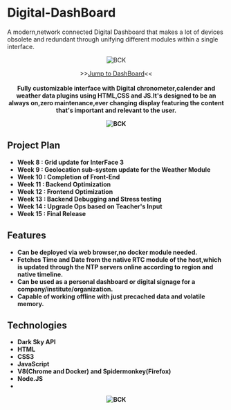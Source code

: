 # Digital-DashBoard
A modern,network connected Digital Dashboard that makes a lot of devices obsolete and redundant through unifying different modules within a single interface. 

<p align="center"><img alt="BCK" src="https://3iology.com/dist/assets/img/webapplication.png"></p>


<p align="center">
>><a href="https://sierra007117.github.io/Digital-DashBoard/index.html">Jump to DashBoard</a><<<br>
<br>
<b>Fully customizable interface with Digital chronometer,calender and weather data plugins using HTML,CSS and JS.It's designed to be an always on,zero maintenance,ever changing display featuring the content that's important and relevant to the user.<br>

<p align="center"><img alt="BCK" src="https://financesonline.com/uploads/2017/12/web-app.png"></p>

## Project Plan

- Week 8  : Grid update for InterFace 3
- Week 9  : Geolocation sub-system update for the Weather Module
- Week 10 : Completion of Front-End
- Week 11 : Backend Optimization
- Week 12 : Frontend Optimization
- Week 13 : Backend Debugging and Stress testing
- Week 14 : Upgrade Ops based on Teacher's Input
- Week 15 : Final Release

## Features

- Can be deployed via web browser,no docker module needed.
- Fetches Time and Date from the native RTC module of the host,which is updated through the NTP servers online according to region and native timeline.
- Can be used as a personal dashboard or digital signage for a company/institute/organization.
- Capable of working offline with just precached data and volatile memory.

## Technologies

- Dark Sky API
- HTML
- CSS3
- JavaScript
- V8(Chrome and Docker) and Spidermonkey(Firefox)
- Node.JS
-


<p align="center"><img alt="BCK" src="https://img.moegirl.org/enmoegirl/9/9b/Hatsune_miku_v4x.png"></p>
